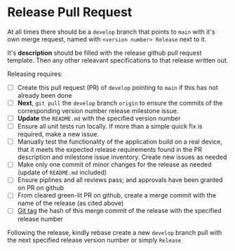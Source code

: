 # Release Pull Request

At all times there should be a `develop` branch that points to `main` with it's own merge request, named with `<version number> Release` next to it.

It's **description** should be filled with the release github pull request template. Then any other releavant specifications to that release written out.

Releasing requires:

- [ ] Create this pull request (PR) of `develop` pointing to `main` if this has not already been done
- [ ] **Next**, `git pull` the `develop` branch `origin` to ensure the commits of the corresponding version number release milestone issue.
- [ ] **Update** the `README.md` with the specified version number
- [ ] Ensure all unit tests run locally. If more than a simple quick fix is required, make a new issue.
- [ ] Manually test the functionality of the application build on a real device, that it meets the expected release requirements found in the PR description and milestone issue inventory. Create new issues as needed
- [ ] Make only one commit of minor changes for the release as needed (update of `README.md` included)
- [ ] Ensure piplines and all reviews pass; and approvals have been granted on PR on github
- [ ] From cleared green-lit PR on github, create a merge commit with the name of the release (as cited above)
- [ ] [Git tag](https://git-scm.com/book/en/v2/Git-Basics-Tagging) the hash of this merge commit of the release with the specified release number

Following the release, kindly rebase create a new `develop` branch pull with the next specified release version number or simply `Release`